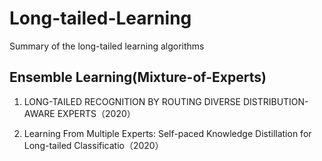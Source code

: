 # Long-tailed-Learning
Summary of the long-tailed learning algorithms
## Ensemble Learning(Mixture-of-Experts)
1. LONG-TAILED RECOGNITION BY ROUTING DIVERSE DISTRIBUTION-AWARE EXPERTS（2020）

2. Learning From Multiple Experts: Self-paced Knowledge Distillation for Long-tailed Classificatio（2020）
